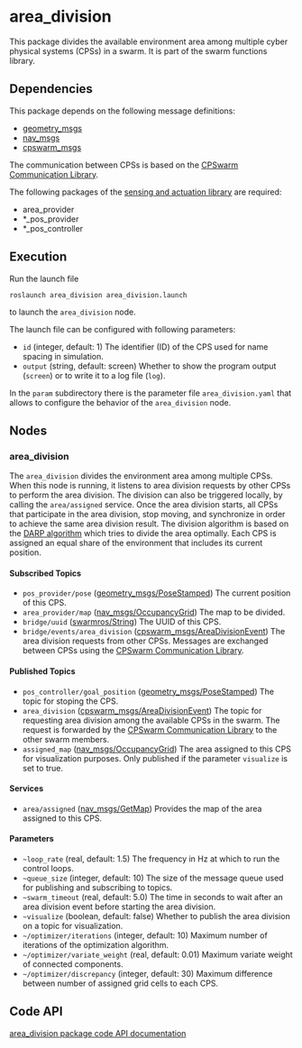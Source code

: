 # area_division

This package divides the available environment area among multiple cyber physical systems (CPSs) in a swarm. It is part of the swarm functions library.

## Dependencies
This package depends on the following message definitions:
* [geometry_msgs](https://wiki.ros.org/geometry_msgs)
* [nav_msgs](https://wiki.ros.org/nav_msgs)
* [cpswarm_msgs](https://cpswarm.github.io/cpswarm_msgs/html/index-msg.html)

The communication between CPSs is based on the [CPSwarm Communication Library](https://github.com/cpswarm/swarmio).

The following packages of the [sensing and actuation library](https://github.com/cpswarm/sensing_actuation) are required:
* area_provider
* *_pos_provider
* *_pos_controller

## Execution
Run the launch file
```
roslaunch area_division area_division.launch
```
to launch the `area_division` node.

The launch file can be configured with following parameters:
* `id` (integer, default: 1)
  The identifier (ID) of the CPS used for name spacing in simulation.
* `output` (string, default: screen)
  Whether to show the program output (`screen`) or to write it to a log file (`log`).

In the `param` subdirectory there is the parameter file `area_division.yaml` that allows to configure the behavior of the `area_division` node.

## Nodes

### area_division
The `area_division` divides the environment area among multiple CPSs. When this node is running, it listens to area division requests by other CPSs to perform the area division. The division can also be triggered locally, by calling the `area/assigned` service. Once the area division starts, all CPSs that participate in the area division, stop moving, and synchronize in order to achieve the same area division result. The division algorithm is based on the [DARP algorithm](https://github.com/athakapo/DARP) which tries to divide the area optimally. Each CPS is assigned an equal share of the environment that includes its current position.

#### Subscribed Topics
* `pos_provider/pose` ([geometry_msgs/PoseStamped](https://docs.ros.org/api/geometry_msgs/html/msg/PoseStamped.html))
  The current position of this CPS.
* `area_provider/map` ([nav_msgs/OccupancyGrid](http://docs.ros.org/api/nav_msgs/html/msg/OccupancyGrid.html))
  The map to be divided.
* `bridge/uuid` ([swarmros/String](https://cpswarm.github.io/swarmio/swarmros/msg/String.html))
  The UUID of this CPS.
* `bridge/events/area_division` ([cpswarm_msgs/AreaDivisionEvent](https://cpswarm.github.io/cpswarm_msgs/html/msg/AreaDivisionEvent.html))
  The area division requests from other CPSs. Messages are exchanged between CPSs using the [CPSwarm Communication Library](https://github.com/cpswarm/swarmio).

#### Published Topics
* `pos_controller/goal_position` ([geometry_msgs/PoseStamped](https://docs.ros.org/api/geometry_msgs/html/msg/PoseStamped.html))
  The topic for stoping the CPS.
* `area_division` ([cpswarm_msgs/AreaDivisionEvent](https://cpswarm.github.io/cpswarm_msgs/html/msg/AreaDivisionEvent.html))
  The topic for requesting area division among the available CPSs in the swarm. The request is forwarded by the [CPSwarm Communication Library](https://github.com/cpswarm/swarmio) to the other swarm members.
* `assigned_map` ([nav_msgs/OccupancyGrid](http://docs.ros.org/api/nav_msgs/html/msg/OccupancyGrid.html))
  The area assigned to this CPS for visualization purposes. Only published if the parameter `visualize` is set to true.

#### Services
* `area/assigned` ([nav_msgs/GetMap](http://docs.ros.org/api/nav_msgs/html/srv/GetMap.html))
  Provides the map of the area assigned to this CPS.

#### Parameters
* `~loop_rate` (real, default: 1.5)
  The frequency in Hz at which to run the control loops.
* `~queue_size` (integer, default: 10)
  The size of the message queue used for publishing and subscribing to topics.
* `~swarm_timeout` (real, default: 5.0)
  The time in seconds to wait after an area division event before starting the area division.
* `~visualize` (boolean, default: false)
  Whether to publish the area division on a topic for visualization.
* `~/optimizer/iterations` (integer, default: 10)
  Maximum number of iterations of the optimization algorithm.
* `~/optimizer/variate_weight` (real, default: 0.01)
  Maximum variate weight of connected components.
* `~/optimizer/discrepancy` (integer, default: 30)
  Maximum difference between number of assigned grid cells to each CPS.

## Code API
[area_division package code API documentation](https://cpswarm.github.io/swarm_functions/area_division/docs/html/files.html)
